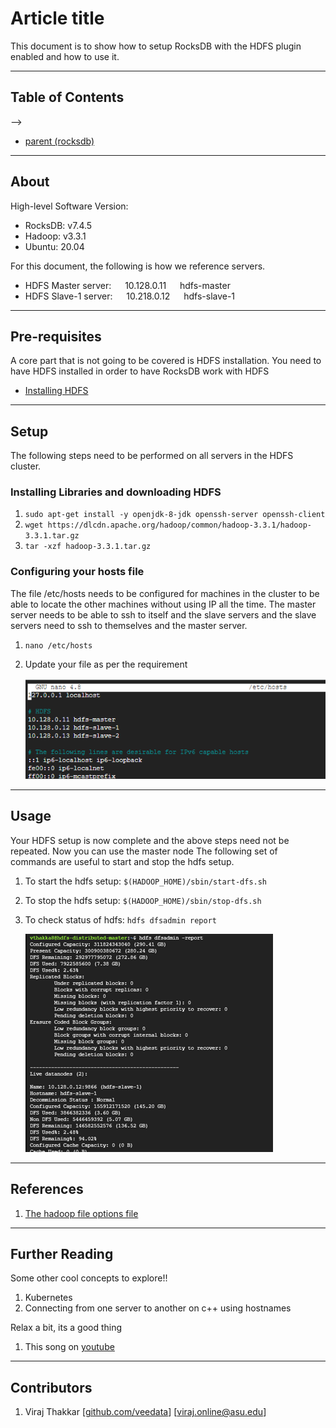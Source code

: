 # Article title

<!-- A single line about what this document is for -->
<!-- Think of this to be the entire gist of the document -->
This document is to show how to setup RocksDB with the HDFS plugin enabled and how to use it. 

---

## Table of Contents

<!-- Refers to the repository wide ToC. For Document ToC - github has built-in features.  -->
<!-- In case you feel your document needs an internal ToC, you are doing something wrong -->
<!-- Make sure to break the documents down into multiple easy to follow parts --> -->
+ [parent (rocksdb)](./../RocksDB/)

---

## About <!-- Maybe About Setup makes more sense as the title but it felt out of place -->

<!-- A small paragraph before the document starts (Optional) -->
<!-- Follow it with the different versions of the high-level tech parts you use in the document -->
<!-- Finally, Some non-trivial terms or definitions unique to asu-idi that are going to be used in the document -->
<!-- Do not populate it with definitions of terms like HDFS, DBs or SSDs. You can link web resources to those in the Pre-requisites section -->
High-level Software Version:
+   RocksDB:    v7.4.5
+   Hadoop:     v3.3.1
+   Ubuntu:     20.04


For this document, the following is how we reference servers.
+	HDFS Master server: &emsp; 10.128.0.11 &emsp; hdfs-master
+   HDFS Slave-1 server: &emsp; 10.218.0.12 &emsp; hdfs-slave-1

---

## Pre-requisites

<!-- Only for things that are not covered in the document -->
<!-- Make sure that these things are relevant pre-requisites to understanding/applying the document -->
<!-- This section is to give the reader a stronger understanding of underlying technologies -->
A core part that is not going to be covered is HDFS installation. You need to have HDFS installed in order to have RocksDB work with HDFS
+ [Installing HDFS](./HDFS/HDFS%20Full-Distributed%20Setup.md)


---

## Setup

<!-- How your particular system is to be set up. Go through the steps -->
<!-- Sub sections are highly encouraged if the installation is particularly long -->
<!-- Have sub-sections that act like breakpoints. So, if there is a mess-up, only commands from the last breakpoint have to be repeated -->
<!-- Images are helpful, specially for verification but not a necessity yet since they do take up a lot more time -->

The following steps need to be performed on all servers in the HDFS cluster.

### Installing Libraries and downloading HDFS
1.	`sudo apt-get install -y openjdk-8-jdk openssh-server openssh-client`
2.	`wget https://dlcdn.apache.org/hadoop/common/hadoop-3.3.1/hadoop-3.3.1.tar.gz`
3.	`tar -xzf hadoop-3.3.1.tar.gz`

### Configuring your hosts file
The file /etc/hosts needs to be configured for machines in the cluster to be able to locate the other machines without using IP all the time. The master server needs to be able to ssh to itself and the slave servers and the slave servers need to ssh to themselves and the master server.
1.	`nano /etc/hosts`
2.	Update your file as per the requirement 
    
    ![HDFS Hosts](./HDFS/media/hdfs-hosts.png)

---

## Usage

<!-- How to actually use it, or how to run some basic tests on the system once the installation is completed -->
<!-- This section is highly recommended as it allows the reader to get a quick peek into the application -->

Your HDFS setup is now complete and the above steps need not be repeated. Now you can use the master node The following set of commands are useful to start and stop the hdfs setup.
1.	To start the hdfs setup: `$(HADOOP_HOME)/sbin/start-dfs.sh` 
2.	To stop the hdfs setup: `$(HADOOP_HOME)/sbin/stop-dfs.sh`
3.	To check status of hdfs: `hdfs dfsadmin report`

    ![HDFS status report](./HDFS/media/hdfs-status.png) 


---

## References

<!-- Add references that you used while making the document -->
<!-- This is more helpful when you yourself have to look at something else -->
<!-- Or the reader wants to look something up 3 years in the future -->
1. [The hadoop file options file](https://hadoop.apache.org/docs/r3.3.1/hadoop-project-dist/hadoop-hdfs/hdfs-default.xml)

---

## Further Reading

<!-- What's next, some future work you wanted to read into in the given topic and couldn't -->
<!-- or just something that is an interesting read or motivational after the day of work -->
<!-- You can have your fun with this section, even link [YouTube videos](https://www.youtube.com/watch?v=dQw4w9WgXcQ) -->

Some other cool concepts to explore!!
1. Kubernetes
2. Connecting from one server to another on c++ using hostnames

Relax a bit, its a good thing
1. This song on [youtube](https://www.youtube.com/watch?v=tT1vDp04rJU)


---

## Contributors

<!-- Who all have contributed to writing that particular article -->
<!-- In case of multiple authors, in order of contribution. Mention at least 1 mod of getting in touch (github/mail/etc) -->
1. Viraj Thakkar [[github.com/veedata](https://github.com/veedata)] [[viraj.online@asu.edu](mailto:viraj.online@asu.edu)]
